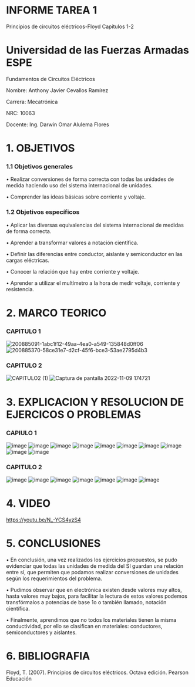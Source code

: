 # INFORME TAREA 1
Principios de circuitos eléctricos-Floyd Capítulos 1-2
# Universidad de las Fuerzas Armadas ESPE

Fundamentos de Circuitos Eléctricos

Nombre: Anthony Javier Cevallos Ramírez

Carrera: Mecatrónica

NRC: 10063

Docente: Ing. Darwin Omar Alulema Flores

# 1. OBJETIVOS
### 1.1 Objetivos generales
• Realizar conversiones de forma correcta con todas las unidades de medida haciendo uso del sistema internacional de unidades.

• Comprender las ideas básicas sobre corriente y voltaje.

### 1.2 Objetivos específicos 
• Aplicar las diversas equivalencias del sistema internacional de medidas de forma correcta.

• Aprender a transformar valores a notación científica.

• Definir las diferencias entre conductor, aislante y semiconductor en las cargas eléctricas.

• Conocer la relación que hay entre corriente y voltaje.

• Aprender a utilizar el multímetro a la hora de medir voltaje, corriente y resistencia.

# 2. MARCO TEORICO
### CAPITULO 1
![200885091-1abc1f12-49aa-4ea0-a549-135848d0ff06](https://user-images.githubusercontent.com/116775893/200959402-88e339f5-f525-40d3-88d3-06cbbbaad8a8.png)
![200885370-58ce31e7-d2cf-45f6-bce3-53ae2795d4b3](https://user-images.githubusercontent.com/116775893/200959449-deaf67b5-57b1-44e5-b0f7-749253f05b93.png)



### CAPITULO 2
![CAPITULO2 (1)](https://user-images.githubusercontent.com/116775893/200959500-10de7bc9-a96b-48dd-a6ae-02217f0b40cc.jpeg)
![Captura de pantalla 2022-11-09 174721](https://user-images.githubusercontent.com/116775893/200959553-0c23cdec-9014-4d4e-818c-4226905c3cde.png)


# 3. EXPLICACION Y RESOLUCION DE EJERCICOS O PROBLEMAS 
### CAPIULO 1

![image](https://user-images.githubusercontent.com/116775893/200973720-a1197736-7077-4fc3-915f-84d5d634c813.png)
![image](https://user-images.githubusercontent.com/116775893/200973478-c4abc9b3-3583-4818-a148-d4f154cf9855.png)
![image](https://user-images.githubusercontent.com/116775893/200973149-7d27fef4-46d1-4c76-8877-9e37e0aa1e76.png)
![image](https://user-images.githubusercontent.com/116775893/200973794-ba2ac54a-5dfe-4654-9803-a8e20b697c27.png)
![image](https://user-images.githubusercontent.com/116775893/200973840-bb53447e-2f7b-4c7e-b57d-27808ce1c77a.png)
![image](https://user-images.githubusercontent.com/116775893/200973863-2ae44c39-bb68-4386-953e-a1fdcb55a01a.png)
![image](https://user-images.githubusercontent.com/116775893/200973898-5d2ff78f-c63c-42b3-bf29-a0db0fad3861.png)
![image](https://user-images.githubusercontent.com/116775893/200973928-37cce00d-b084-4955-9890-ee9c1c18a09b.png)
![image](https://user-images.githubusercontent.com/116775893/200974043-3e64538c-c4fb-4700-99ae-0408220af3f8.png)
![image](https://user-images.githubusercontent.com/116775893/200974062-67af0c91-4a2c-4b48-9698-0dfdd4fdd38a.png)
### CAPITULO 2
![image](https://user-images.githubusercontent.com/116775893/200974219-7c391269-a5c1-49c3-8802-abbb5e211289.png)
![image](https://user-images.githubusercontent.com/116775893/200974228-05b68fe5-a654-4f8c-8341-fc25bd53a671.png)
![image](https://user-images.githubusercontent.com/116775893/200974237-fe871e08-38d5-417e-a1e9-315000972235.png)
![image](https://user-images.githubusercontent.com/116775893/200974253-d167fb28-4d74-4fa9-985a-b087a7ffaa66.png)
![image](https://user-images.githubusercontent.com/116775893/200974268-68a145ec-a57f-40bf-a612-cdec0195e9a8.png)
![image](https://user-images.githubusercontent.com/116775893/200974280-7b0819b2-8f2f-429b-8767-bf442c341034.png)
![image](https://user-images.githubusercontent.com/116775893/200974296-bdba8db4-e1b9-424b-bac1-bd114b61c8b8.png)

# 4. VIDEO 

https://youtu.be/N_-YCS4yzS4

# 5. CONCLUSIONES 

•  En conclusión, una vez realizados los ejercicios propuestos, se pudo evidenciar que todas las unidades de medida del SI guardan una relación entre sí, que permiten que podamos realizar conversiones de unidades según los requerimientos del problema.

• Pudimos observar que en electrónica existen desde valores muy altos, hasta valores muy bajos, para facilitar la lectura de estos valores podemos transfórmalos a potencias de base 1o o también llamado, notación científica.

• Finalmente, aprendimos que no todos los materiales tienen la misma conductividad, por ello se clasifican en materiales: conductores, semiconductores y aislantes.

# 6. BIBLIOGRAFIA

Floyd, T. (2007). Principios de circuitos eléctricos. Octava edición. Pearson Educación


